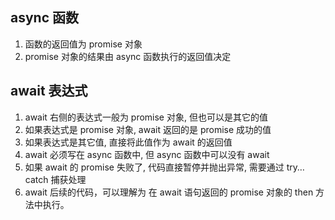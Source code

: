 ## async 函数

1. 函数的返回值为 promise 对象
2. promise 对象的结果由 async 函数执行的返回值决定

## await 表达式

1. await 右侧的表达式一般为 promise 对象, 但也可以是其它的值
2. 如果表达式是 promise 对象, await 返回的是 promise 成功的值
3. 如果表达式是其它值, 直接将此值作为 await 的返回值
4. await 必须写在 async 函数中, 但 async 函数中可以没有 await
5. 如果 await 的 promise 失败了, 代码直接暂停并抛出异常, 需要通过 try…catch 捕获处理
6. await 后续的代码，可以理解为 在 await 语句返回的 promise 对象的 then 方法中执行。
